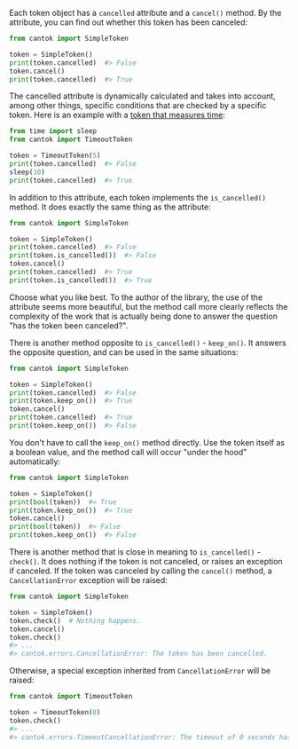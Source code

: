 Each token object has a `cancelled` attribute and a `cancel()` method. By the attribute, you can find out whether this token has been canceled:

```python
from cantok import SimpleToken

token = SimpleToken()
print(token.cancelled)  #> False
token.cancel()
print(token.cancelled)  #> True
```

The cancelled attribute is dynamically calculated and takes into account, among other things, specific conditions that are checked by a specific token. Here is an example with a [token that measures time](../types_of_tokens/TimeoutToken.md):

```python
from time import sleep
from cantok import TimeoutToken

token = TimeoutToken(5)
print(token.cancelled)  #> False
sleep(10)
print(token.cancelled)  #> True
```

In addition to this attribute, each token implements the `is_cancelled()` method. It does exactly the same thing as the attribute:

```python
from cantok import SimpleToken

token = SimpleToken()
print(token.cancelled)  #> False
print(token.is_cancelled())  #> False
token.cancel()
print(token.cancelled)  #> True
print(token.is_cancelled())  #> True
```

Choose what you like best. To the author of the library, the use of the attribute seems more beautiful, but the method call more clearly reflects the complexity of the work that is actually being done to answer the question "has the token been canceled?".

There is another method opposite to `is_cancelled()` - `keep_on()`. It answers the opposite question, and can be used in the same situations:

```python
from cantok import SimpleToken

token = SimpleToken()
print(token.cancelled)  #> False
print(token.keep_on())  #> True
token.cancel()
print(token.cancelled)  #> True
print(token.keep_on())  #> False
```

You don't have to call the `keep_on()` method directly. Use the token itself as a boolean value, and the method call will occur "under the hood" automatically:

```python
from cantok import SimpleToken

token = SimpleToken()
print(bool(token))  #> True
print(token.keep_on())  #> True
token.cancel()
print(bool(token))  #> False
print(token.keep_on())  #> False
```

There is another method that is close in meaning to `is_cancelled()` - `check()`. It does nothing if the token is not canceled, or raises an exception if canceled. If the token was canceled by calling the `cancel()` method, a `CancellationError` exception will be raised:

```python
from cantok import SimpleToken

token = SimpleToken()
token.check()  # Nothing happens.
token.cancel()
token.check()
#> ...
#> cantok.errors.CancellationError: The token has been cancelled.
```

Otherwise, a special exception inherited from `CancellationError` will be raised:

```python
from cantok import TimeoutToken

token = TimeoutToken(0)
token.check()
#> ...
#> cantok.errors.TimeoutCancellationError: The timeout of 0 seconds has expired.
```

